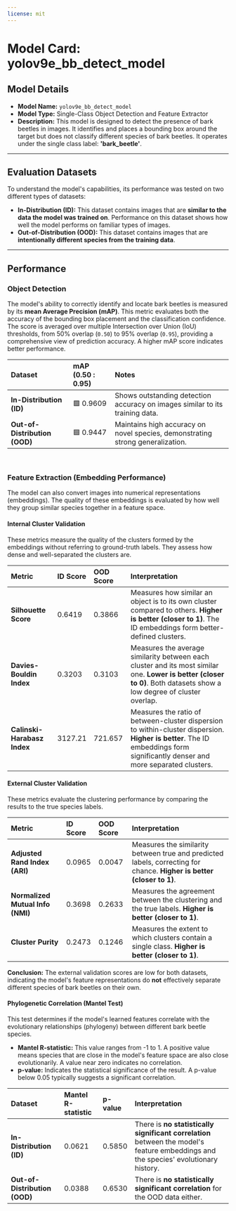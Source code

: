 ```yaml
---
license: mit
---
```

# Model Card: yolov9e_bb_detect_model

## Model Details
- **Model Name:** `yolov9e_bb_detect_model`
- **Model Type:** Single-Class Object Detection and Feature Extractor
- **Description:** This model is designed to detect the presence of bark beetles in images. It identifies and places a bounding box around the target but does not classify different species of bark beetles. It operates under the single class label: **'bark_beetle'**.

---

## Evaluation Datasets

To understand the model's capabilities, its performance was tested on two different types of datasets:

-   **In-Distribution (ID):** This dataset contains images that are **similar to the data the model was trained on**. Performance on this dataset shows how well the model performs on familiar types of images.
-   **Out-of-Distribution (OOD):** This dataset contains images that are **intentionally different species from the training data**.

---

## Performance

### Object Detection
The model's ability to correctly identify and locate bark beetles is measured by its **mean Average Precision (mAP)**. This metric evaluates both the accuracy of the bounding box placement and the classification confidence. The score is averaged over multiple Intersection over Union (IoU) thresholds, from 50% overlap (`0.50`) to 95% overlap (`0.95`), providing a comprehensive view of prediction accuracy. A higher mAP score indicates better performance.

| Dataset | mAP (0.50 : 0.95) | Notes |
| :--- | :--- | :--- |
| **In-Distribution (ID)** | 🟩 0.9609 | Shows outstanding detection accuracy on images similar to its training data. |
| **Out-of-Distribution (OOD)**| 🟦 0.9447 | Maintains high accuracy on novel species, demonstrating strong generalization. |

<br>

### Feature Extraction (Embedding Performance)
The model can also convert images into numerical representations (embeddings). The quality of these embeddings is evaluated by how well they group similar species together in a feature space.

#### Internal Cluster Validation
These metrics measure the quality of the clusters formed by the embeddings without referring to ground-truth labels. They assess how dense and well-separated the clusters are.

| Metric | ID Score | OOD Score | Interpretation |
| :--- | :--- | :--- | :--- |
| **Silhouette Score** | 0.6419 | 0.3866 | Measures how similar an object is to its own cluster compared to others. **Higher is better (closer to 1)**. The ID embeddings form better-defined clusters. |
| **Davies-Bouldin Index**| 0.3203 | 0.3103 | Measures the average similarity between each cluster and its most similar one. **Lower is better (closer to 0)**. Both datasets show a low degree of cluster overlap. |
| **Calinski-Harabasz Index**| 3127.21 | 721.657 | Measures the ratio of between-cluster dispersion to within-cluster dispersion. **Higher is better**. The ID embeddings form significantly denser and more separated clusters. |

#### External Cluster Validation
These metrics evaluate the clustering performance by comparing the results to the true species labels.

| Metric | ID Score | OOD Score | Interpretation |
| :--- | :--- | :--- | :--- |
| **Adjusted Rand Index (ARI)** | 0.0965 | 0.0047 | Measures the similarity between true and predicted labels, correcting for chance. **Higher is better (closer to 1)**. |
| **Normalized Mutual Info (NMI)** | 0.3698 | 0.2633 | Measures the agreement between the clustering and the true labels. **Higher is better (closer to 1)**. |
| **Cluster Purity** | 0.2473 | 0.1246 | Measures the extent to which clusters contain a single class. **Higher is better (closer to 1)**. |

**Conclusion:** The external validation scores are low for both datasets, indicating the model's feature representations do **not** effectively separate different species of bark beetles on their own.

#### Phylogenetic Correlation (Mantel Test)
This test determines if the model's learned features correlate with the evolutionary relationships (phylogeny) between different bark beetle species.

-   **Mantel R-statistic:** This value ranges from -1 to 1. A positive value means species that are close in the model's feature space are also close evolutionarily. A value near zero indicates no correlation.
-   **p-value:** Indicates the statistical significance of the result. A p-value below 0.05 typically suggests a significant correlation.

| Dataset | Mantel R-statistic | p-value | Interpretation |
| :--- | :--- | :--- | :--- |
| **In-Distribution (ID)** | 0.0621 | 0.5850 | There is **no statistically significant correlation** between the model's feature embeddings and the species' evolutionary history. |
| **Out-of-Distribution (OOD)**| 0.0388 | 0.6530 | There is **no statistically significant correlation** for the OOD data either. |
